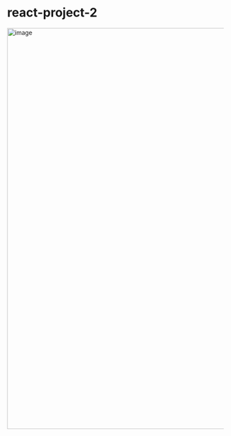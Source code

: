 # react-project-2
<img width="933" alt="image" src="https://github.com/shimisurendran/react-project-2/assets/48888348/915fe694-6b9c-4d56-976a-35869da16390">
